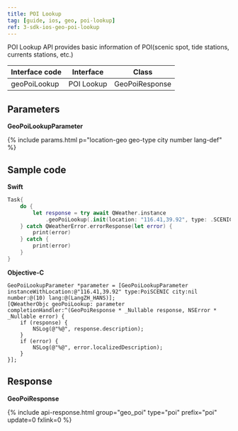 ```yaml
---
title: POI Lookup
tag: [guide, ios, geo, poi-lookup]
ref: 3-sdk-ios-geo-poi-lookup
---
```


POI Lookup API provides basic information of POI(scenic spot, tide stations, currents stations, etc.)

| Interface code | Interface         | Class        |
| ---------- | --------------------------- | ------------ |
| geoPoiLookup | POI Lookup  | GeoPoiResponse |

## Parameters

**GeoPoiLookupParameter**

{% include params.html p="location-geo geo-type city number lang-def" %}

## Sample code

**Swift**

```swift
Task{
    do {
        let response = try await QWeather.instance
            .geoPoiLookup(.init(location: "116.41,39.92", type: .SCENIC))
    } catch QWeatherError.errorResponse(let error) {
        print(error)
    } catch {
        print(error)
    }
}
```

**Objective-C**

```objc
GeoPoiLookupParameter *parameter = [GeoPoiLookupParameter  instanceWithLocation:@"116.41,39.92" type:PoiSCENIC city:nil number:@(10) lang:@(LangZH_HANS)];
[QWeatherObjc geoPoiLookup: parameter completionHandler:^(GeoPoiResponse * _Nullable response, NSError * _Nullable error) {
    if (response) {
        NSLog(@"%@", response.description);
    }
    if (error) {
        NSLog(@"%@", error.localizedDescription);
    }
}];
```

## Response

**GeoPoiResponse**

{% include api-response.html group="geo_poi" type="poi" prefix="poi" update=0 fxlink=0 %}